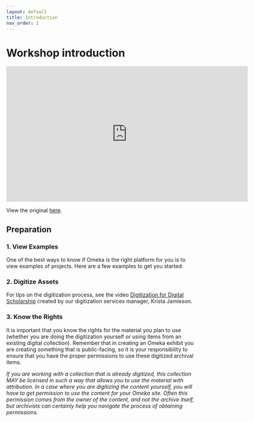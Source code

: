 ```yaml
---
layout: default
title: Introduction
nav_order: 2
---
```


<!-- Edit the content below for the workshop in question. Once you're ready to publish, remove the comment characters e.g. "<!--" at the start and end -->



# Workshop introduction 

<iframe height="360" width="640" allowfullscreen frameborder=0 src="https://echo360.ca/media/a4e1355c-d930-4c6c-a97d-32fd3b133d4c/public?autoplay=false&automute=false"></iframe>

View the original [here](https://echo360.ca/media/a4e1355c-d930-4c6c-a97d-32fd3b133d4c/public).
  
## Preparation

### 1. View Examples
One of the best ways to know if Omeka is the right platform for you is to view examples of projects. Here are a few examples to get you started:

### 2. Digitize Assets
For tips on the digitization process, see the video [Digitization for Digital Scholarship](https://echo360.ca/media/64eab494-dc95-4b06-8189-4162f5794cb7/public) created by our digitization services manager, Krista Jamieson.

### 3. Know the Rights
It is important that you know the rights for the material you plan to use (whether you are doing the digitization yourself or using items from an existing digital collection). Remember that in creating an Omeka exhibit you are creating something that is public-facing, so it is your responsibility to ensure that you have the proper permissions to use these digitized archival items.

*If you are working with a collection that is already digitized, this collection MAY be licensed in such a way that allows you to use the material with attribution. In a case where you are digitizing the content yourself, you will have to get permission to use the content for your Omeka site. Often this permission comes from the owner of the content, and not the archive itself, but archivists can certainly help you navigate the process of obtaining permissions.*

